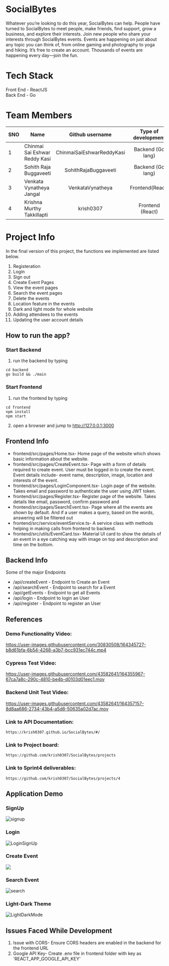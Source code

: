 # SocialBytes
Whatever you’re looking to do this year, SocialBytes can help. People have turned to SocialBytes to meet people, make friends, find support, grow a business, and explore their interests. Join new people who share your interests through SocialBytes events. Events are happening on just about any topic you can think of, from online gaming and photography to yoga and hiking. It’s free to create an account. Thousands of events are happening every day—join the fun.

# Tech Stack
Front End - ReactJS
<br> Back End - Go

# Team Members
SNO | Name                          | Github username| Type of development|
--- | -------------                 |:-------------: | :------------------:
1   | Chinmai Sai Eshwar Reddy Kasi   | ChinmaiSaiEshwarReddyKasi       | Backend (Go lang)  |
2   | Sohith Raja Buggaveeti                   | SohithRajaBuggaveeti    | Backend (Go lang)    |
3   | Venkata Vynatheya Jangal                  | VenkataVynatheya         | Frontend(React)    |
4   | Krishna Murthy Takkillapti               | krish0307 | Frontend (React)

# Project Info

In the final version of this project, the functions we implemented are listed below.
1. Registeration
2. Login 
3. Sign out
4. Create Event Pages
5. View the event pages
6. Search the event pages
7. Delete the events
8. Location feature in the events
9. Dark and light mode for whole website
10. Adding attendees to the events
11. Updating the user account details

## How to run the app?

### Start Backend

1. run the backend by typing
```
cd backend
go build && ./main
```
### Start Frontend
1. run the frontend by typing
```
cd frontend
npm install
npm start
```
2. open a browser and jump to http://127.0.0.1:3000

## Frontend Info
* frontend/src/pages/Home.tsx- Home page of the website which shows basic information about the website.
* frontend/src/pages/CreateEvent.tsx- Page with a form of details required to create event. User must be logged in to create the event. Event details include- event name, description, image, location and interests of the event.
* frontend/src/pages/LoginComponent.tsx- Login page of the website. Takes email and password to authenticate the user using JWT token.
* frontend/src/pages/Register.tsx- Register page of the website. Takes details like email, password, confirm password and 
* frontend/src/pages/SearchEvent.tsx- Page where all the events are shown by default. And if a user makes a query, based on the words, answering will be filtered out
* frontend/src/service/eventService.ts- A service class with methods helping in making calls from frontend to backend. 
* frontend/src/utils/EventCard.tsx- Material UI card to show the details of an event in a eye catching way with image on top and description and time on the bottom. 

## Backend Info
Some of the major Endpoints
* /api/createEvent - Endpoint to Create an Event
* /api/searchEvent - Endpoint to search for a Event
* /api/getEvents - Endpoint to get all Events
* /api/login - Endpoint to login an User
* /api/register - Endpoint to register an User

## References

### Demo Functionality Video:

https://user-images.githubusercontent.com/30830508/164345727-b8d61bfa-6b54-4268-a3b7-bcc931ec744c.mp4


### Cypress Test Video:

https://user-images.githubusercontent.com/43582641/164355967-67ca7a8c-290c-4810-be4b-d0103d01eec1.mov


### Backend Unit Test Video:

https://user-images.githubusercontent.com/43582641/164357157-8d8aa686-2734-43b4-a5d8-50635a02d7ac.mov


### Link to API Documentation:
```
https://krish0307.github.io/SocialBytes/#/
```

### Link to Project board:
```
https://github.com/krish0307/SocialBytes/projects
```

### Link to Sprint4 deliverables:
```
https://github.com/krish0307/SocialBytes/projects/4
```

## Application Demo
### SignUp
![signup](https://user-images.githubusercontent.com/17436125/164298219-d1a5e6bf-0a84-4f42-bb3c-055bf15cc968.gif)

### Login
![LoginSignUp](https://user-images.githubusercontent.com/17436125/164298305-3341d787-c4f9-42ee-8a2e-fda290a9bd08.gif)


### Create Event
![](gifs/createEvent.gif)

### Search Event
![search](https://user-images.githubusercontent.com/17436125/163258645-f659a877-87dd-423d-8afe-f54f3e9f306f.gif)

### Light-Dark Theme
![LightDarkMode](https://user-images.githubusercontent.com/17436125/164293199-b71dab89-4b70-4f98-97d6-eef7b558cc3b.gif)

## Issues Faced While Development
1. Issue with CORS- Ensure CORS headers are enabled in the backend for the frontend URL
2. Google API Key- Create .env file in frontend folder with key as 'REACT_APP_GOOGLE_API_KEY'
